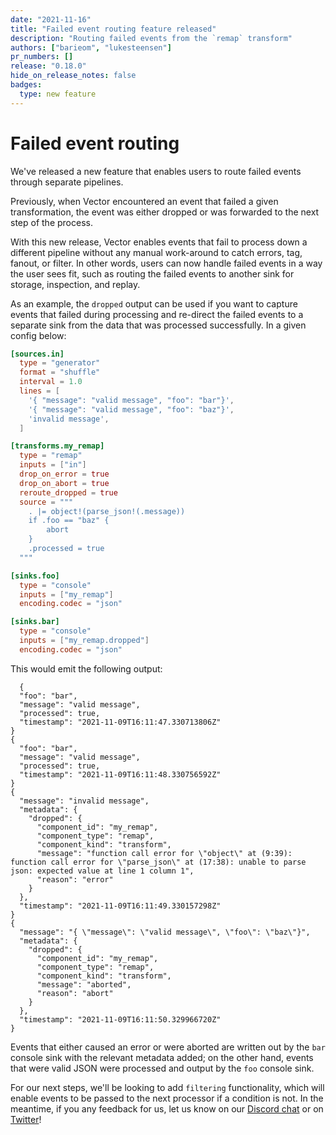 ```yaml
---
date: "2021-11-16"
title: "Failed event routing feature released"
description: "Routing failed events from the `remap` transform"
authors: ["barieom", "lukesteensen"]
pr_numbers: []
release: "0.18.0"
hide_on_release_notes: false
badges:
  type: new feature
---
```


# Failed event routing

We've released a new feature that enables users to route failed events through separate pipelines.

Previously, when Vector encountered an event that failed a given transformation, the event was either dropped or was forwarded to the next step of the process. 

With this new release, Vector enables events that fail to process down a different pipeline without any manual work-around to catch errors, tag, fanout, or filter. In other words, users can now handle failed events in a way the user sees fit, such as routing the failed events to another sink for storage, inspection, and replay. 

As an example, the `dropped` output can be used if you want to capture events that failed during processing and re-direct the failed events to a separate sink from the data that was processed successfully. In a given config below:

``` toml
[sources.in]
  type = "generator"
  format = "shuffle"
  interval = 1.0
  lines = [
    '{ "message": "valid message", "foo": "bar"}',
    '{ "message": "valid message", "foo": "baz"}',
    'invalid message',
  ]

[transforms.my_remap]
  type = "remap"
  inputs = ["in"]
  drop_on_error = true
  drop_on_abort = true
  reroute_dropped = true
  source = """
    . |= object!(parse_json!(.message))
    if .foo == "baz" {
        abort
    }
    .processed = true
  """

[sinks.foo]
  type = "console"
  inputs = ["my_remap"]
  encoding.codec = "json"

[sinks.bar]
  type = "console"
  inputs = ["my_remap.dropped"]
  encoding.codec = "json"
``` 

This would emit the following output:
``` 
  {
  "foo": "bar",
  "message": "valid message",
  "processed": true,
  "timestamp": "2021-11-09T16:11:47.330713806Z"
}
{
  "foo": "bar",
  "message": "valid message",
  "processed": true,
  "timestamp": "2021-11-09T16:11:48.330756592Z"
}
{
  "message": "invalid message",
  "metadata": {
    "dropped": {
      "component_id": "my_remap",
      "component_type": "remap",
      "component_kind": "transform",
      "message": "function call error for \"object\" at (9:39): function call error for \"parse_json\" at (17:38): unable to parse json: expected value at line 1 column 1",
      "reason": "error"
    }
  },
  "timestamp": "2021-11-09T16:11:49.330157298Z"
}
{
  "message": "{ \"message\": \"valid message\", \"foo\": \"baz\"}",
  "metadata": {
    "dropped": {
      "component_id": "my_remap",
      "component_type": "remap",
      "component_kind": "transform",
      "message": "aborted",
      "reason": "abort"
    }
  },
  "timestamp": "2021-11-09T16:11:50.329966720Z"
}
```

Events that either caused an error or were aborted are written out by the `bar` console sink with the relevant metadata added; on the other hand, events that were valid JSON were processed and output by the `foo` console sink. 

For our next steps, we'll be looking to add `filtering` functionality, which will enable events to be passed to the next processor if a condition is not. In the meantime, if you any feedback for us, let us know on our [Discord chat][] or on [Twitter][]!


[Discord chat]: https://discord.com/invite/dX3bdkF
[Twitter]: https://twitter.com/vectordotdev

